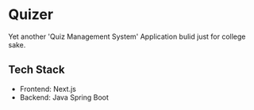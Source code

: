 # Quizer 

Yet another 'Quiz Management System' Application bulid just for college sake.

## Tech Stack
- Frontend: Next.js 
- Backend: Java Spring Boot
